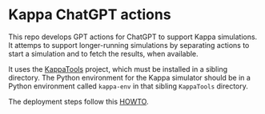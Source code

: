 # Kappa ChatGPT actions

This repo develops GPT actions for ChatGPT to support Kappa simulations.
It attemps to support longer-running simulations by separating actions to start a simulation and to fetch the results, when available.

It uses the [KappaTools](https://github.com/namin/io-chatgpt.livecode.ch/tree/main/deploy) project, which must be installed in a sibling directory. The Python environment for the Kappa simulator should be in a Python environment called `kappa-env` in that sibling `KappaTools` directory.

The deployment steps follow this [HOWTO](https://github.com/namin/io-chatgpt.livecode.ch/tree/main/deploy).
